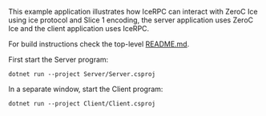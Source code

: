 This example application illustrates how IceRPC can interact with ZeroC Ice using ice protocol and Slice 1 encoding,
the server application uses ZeroC Ice and the client application uses IceRPC.

For build instructions check the top-level [README.md](../../README.md).

First start the Server program:
```
dotnet run --project Server/Server.csproj
```

In a separate window, start the Client program:
```
dotnet run --project Client/Client.csproj
```
